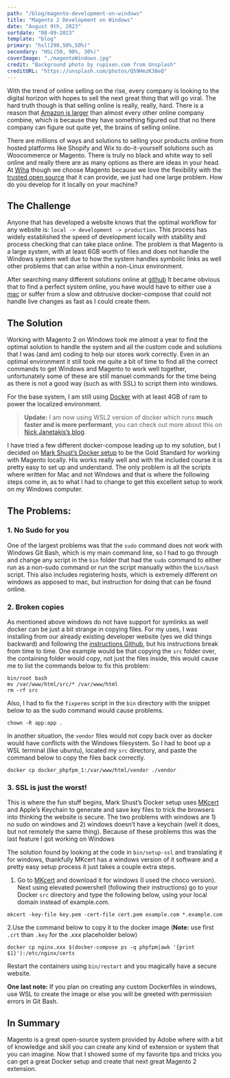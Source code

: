 ```yaml
---
path: "/blog/magento-development-on-windows"
title: "Magento 2 Development on Windows"
date: "August 9th, 2023"
sortdate: "08-09-2023"
template: "blog"
primary: "hsl(290,50%,50%)"
secondary: "HSL(50, 90%, 30%)"
coverImage: "./magentoWindows.jpg"
credit: "Background photo by rupixen.com from Unsplash"
creditURL: "https://unsplash.com/photos/Q59HmzK38eQ"
---
```


With the trend of online selling on the rise, every company is looking to the digital horizon with hopes to sell the next great thing that will go viral. The hard truth though is that selling online is really, really, hard. There is a reason that [Amazon is larger](http://2oqz471sa19h3vbwa53m33yj.wpengine.netdna-cdn.com/wp-content/uploads/2016/12/chart-size-of-amazon.jpg) than almost every other online company combine, which is because they have something figured out that no there company can figure out quite yet, the brains of selling online.

There are millions of ways and solutions to selling your products online from hosted platforms like Shopify and Wix to do-it-yourself solutions such as Woocommerce or Magento. There is truly no black and white way to sell online and really there are as many options as there are ideas in your head. At [Wiha](https://www.wihatools.com) though we choose Magento because we love the flexibility with the [trusted open source](https://github.com/magento/magento2) that it can provide, we just had one large problem. How do you develop for it locally on your machine?

## The Challenge

Anyone that has developed a website knows that the optimal workflow for any website is: `local -> development -> production`. This process has widely established the speed of development locally with stability and process checking that can take place online. The problem is that Magento is a large system, with at least 6GB worth of files and does not handle the Windows system well due to how the system handles symbolic links as well other problems that can arise within a non-Linux environment.

After searching many different solutions online at [github](https://github.com/search?q=magento+windows) It became obvious that to find a perfect system online, you have would have to either use a [mac](https://www.apple.com/mac/) or suffer from a slow and obtrusive docker-compose that could not handle live changes as fast as I could create them.

## The Solution

Working with Magento 2 on Windows took me almost a year to find the optimal solution to handle the system and all the custom code and solutions that I was (and am) coding to help our stores work correctly. Even in an optimal environment it still took me quite a bit of time to find all the correct commands to get Windows and Magento to work well together, unfortunately some of these are still manuel commands for the time being as there is not a good way (such as with SSL) to script them into windows.

For the base system, I am still using [Docker](https://www.docker.com/) with at least 4GB of ram to power the localized environment.

> **Update:** I am now using WSL2 version of docker which runs **much faster and is more performant**, you can check out more about this on [Nick Janetakis’s blog](https://nickjanetakis.com/blog/a-linux-dev-environment-on-windows-with-wsl-2-docker-desktop-and-more).

I have tried a few different docker-compose leading up to my solution, but I decided on [Mark Shust’s Docker setup](https://github.com/markshust/docker-magento) to be the Gold Standard for working with Magento locally. His works really well and with the included course it is pretty easy to set up and understand. The only problem is all the scripts where written for Mac and not Windows and that is where the following steps come in, as to what I had to change to get this excellent setup to work on my Windows computer.

## The Problems:

### 1. No Sudo for you

One of the largest problems was that the `sudo` command does not work with Windows Git Bash, which is my main command line, so I had to go through and change any script in the `bin` folder that had the `sudo` command to either run as a non-sudo command or run the script manually within the `bin/bash` script. This also includes registering hosts, which is extremely different on windows as apposed to mac, but instruction for doing that can be found online.

### 2. Broken copies

As mentioned above windows do not have support for symlinks as well docker can be just a bit strange in copying files. For my uses, I was installing from our already existing developer website (yes we did things backward) and following the [instructions Github](https://github.com/markshust/docker-magento), but his instructions break from time to time. One example would be that copying the `src` folder over, the containing folder would copy, not just the files inside, this would cause me to list the commands below to fix this problem:

```shell
bin/root bash
mv /var/www/html/src/* /var/www/html
rm -rf src
```

Also, I had to fix the `fixperms` script in the `bin` directory with the snippet below to as the sudo command would cause problems.

```shell
chown -R app:app .
```

In another situation, the `vendor` files would not copy back over as docker would have conflicts with the Windows filesystem. So I had to boot up a WSL terminal (like ubuntu), located my `src` directory, and paste the command below to copy the files back correctly.

```shell
docker cp docker_phpfpm_1:/var/www/html/vendor ./vendor
```

### 3. SSL is just the worst!

This is where the fun stuff begins, Mark Shust’s Docker setup uses [MKcert](https://github.com/FiloSottile/mkcert) and Apple’s Keychain to generate and save key files to trick the browsers into thinking the website is secure. The two problems with windows are 1) no sudo on windows and 2) windows doesn’t have a keychain (well it does, but not remotely the same thing). Because of these problems this was the last feature I got working on Windows

The solution found by looking at the code in `bin/setup-ssl` and translating it for windows, thankfully MKcert has a windows version of it software and a pretty easy setup process it just takes a couple extra steps.

1. Go to [MKcert](https://github.com/FiloSottile/mkcert) and download it for windows (I used the choco version). Next using elevated powershell (following their instructions) go to your Docker `src` directory and type the following below, using your local domain instead of example.com.

```shell
mkcert -key-file key.pem -cert-file cert.pem example.com *.example.com
```

2.Use the command below to copy it to the docker image (**Note:** use first `.crt` than `.key` for the _.xxx_ placeholder below)

```shell
docker cp nginx.xxx $(docker-compose ps -q phpfpm|awk '{print $1}'):/etc/nginx/certs
```

Restart the containers using `bin/restart` and you magically have a secure website.

**One last note:** If you plan on creating any custom Dockerfiles in windows, use WSL to create the image or else you will be greeted with permission errors in Git Bash.

## In Summary

Magento is a great open-source system provided by Adobe where with a bit of knowledge and skill you can create any kind of extension or system that you can imagine. Now that I showed some of my favorite tips and tricks you can get a great Docker setup and create that next great Magento 2 extension.
